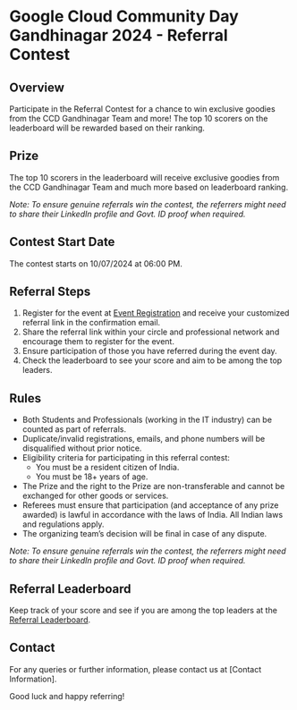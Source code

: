 # Google Cloud Community Day Gandhinagar 2024 - Referral Contest

## Overview

Participate in the Referral Contest for a chance to win exclusive goodies from the CCD Gandhinagar Team and more! The top 10 scorers on the leaderboard will be rewarded based on their ranking.

## Prize

The top 10 scorers in the leaderboard will receive exclusive goodies from the CCD Gandhinagar Team and much more based on leaderboard ranking.

*Note: To ensure genuine referrals win the contest, the referrers might need to share their LinkedIn profile and Govt. ID proof when required.*

## Contest Start Date

The contest starts on 10/07/2024 at 06:00 PM.

## Referral Steps

1. Register for the event at [Event Registration](referral_registration_url) and receive your customized referral link in the confirmation email.
2. Share the referral link within your circle and professional network and encourage them to register for the event.
3. Ensure participation of those you have referred during the event day.
4. Check the leaderboard to see your score and aim to be among the top leaders.

## Rules

- Both Students and Professionals (working in the IT industry) can be counted as part of referrals.
- Duplicate/invalid registrations, emails, and phone numbers will be disqualified without prior notice.
- Eligibility criteria for participating in this referral contest:
  - You must be a resident citizen of India.
  - You must be 18+ years of age.
- The Prize and the right to the Prize are non-transferable and cannot be exchanged for other goods or services.
- Referees must ensure that participation (and acceptance of any prize awarded) is lawful in accordance with the laws of India. All Indian laws and regulations apply.
- The organizing team’s decision will be final in case of any dispute.

*Note: To ensure genuine referrals win the contest, the referrers might need to share their LinkedIn profile and Govt. ID proof when required.*

## Referral Leaderboard

Keep track of your score and see if you are among the top leaders at the [Referral Leaderboard](leaderboard_url).

## Contact

For any queries or further information, please contact us at [Contact Information].

Good luck and happy referring!
